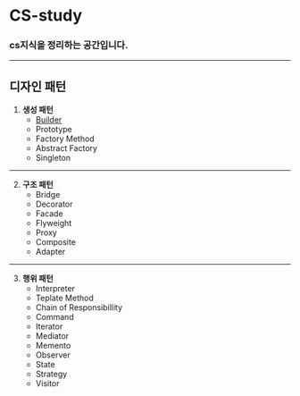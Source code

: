 # CS-study

### cs지식을 정리하는 공간입니다.

---

## 디자인 패턴

1. **생성 패턴**
    - [Builder](https://github.com/dltkd1395/CS-study/tree/main/DesignPattern#buillder)
    - Prototype
    - Factory Method
    - Abstract Factory
    - Singleton

---

2. **구조 패턴**
    - Bridge
    - Decorator
    - Facade
    - Flyweight
    - Proxy
    - Composite
    - Adapter

---

3. **행위 패턴**
    - Interpreter
    - Teplate Method
    - Chain of Responsibillity
    - Command
    - Iterator
    - Mediator
    - Memento
    - Observer
    - State
    - Strategy
    - Visitor